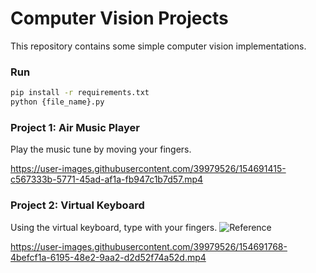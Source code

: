 
# Computer Vision Projects

This repository contains some simple computer vision implementations.

### Run

```bash
pip install -r requirements.txt
python {file_name}.py
```  

### Project 1: Air Music Player 
Play the music tune by moving your fingers.


https://user-images.githubusercontent.com/39979526/154691415-c567333b-5771-45ad-af1a-fb947c1b7d57.mp4

### Project 2: Virtual Keyboard
Using the virtual keyboard, type with your fingers.
![Reference](https://www.youtube.com/watch?v=jzXZVFqEE2I&t=2s)


https://user-images.githubusercontent.com/39979526/154691768-4befcf1a-6195-48e2-9aa2-d2d52f74a52d.mp4
